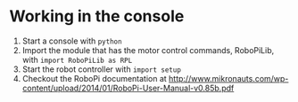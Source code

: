 # Working in the console
1. Start a console with `python`
1. Import the module that has the motor control commands, RoboPiLib, with `import RoboPiLib as RPL`
1. Start the robot controller with `import setup`
1. Checkout the RoboPi documentation at http://www.mikronauts.com/wp-content/upload/2014/01/RoboPi-User-Manual-v0.85b.pdf
